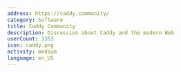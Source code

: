 ```yaml
---
address: https://caddy.community/
category: Software
title: Caddy Community
description: Discussion about Caddy and the modern Web
userCount: 3353
icon: caddy.png
activity: medium
language: en_US
---
```

